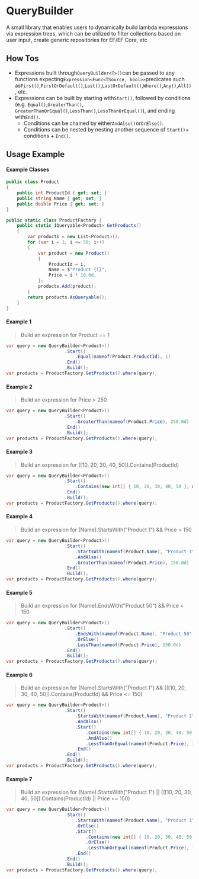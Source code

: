 # QueryBuilder

A small library that enables users to dynamically build lambda expressions via expression trees, which can be utilized to filter collections based on user input, create generic repositories for EF/EF Core, etc

## How Tos

- Expressions built through`QueryBuilder<T>()`can be passed to any functions expecting`Expression<Func<TSource, bool>>`predicates such as`First()`,`FirstOrDefault()`,`Last()`,`LastOrDefault()`,`Where()`,`Any()`,`All()`, etc.
- Expressions can be built by starting with`Start()`, followed by conditions (e.g. `Equal()`,`GreaterThan()`, `GreaterThanOrEqual()`,`LessThan()`,`LessThanOrEqual()`), and ending with`End()`.
  - Conditions can be chained by either`AndAlso()`or`OrElse()`.
  - Conditions can be nested by nesting another sequence of `Start()`+ conditions + `End()`.

## Usage Example

#### Example Classes
```csharp
public class Product
{
    public int ProductId { get; set; }
    public string Name { get; set; }
    public double Price { get; set; }
}

public static class ProductFactory {
    public static IQueryable<Product> GetProducts()
    {
        var products = new List<Product>();
        for (var i = 1; i <= 50; i++)
        {
            var product = new Product()
            {
                ProductId = i,
                Name = $"Product {i}",
                Price = i * 10.0d,
            };
            products.Add(product);
        }
        return products.AsQueryable();
    }
}
```
#### Example 1
> Build an expression for Product == 1
```csharp
var query = new QueryBuilder<Product>()
                      .Start()
                          .Equal(nameof(Product.ProductId), 1)
                      .End()
                      .Build();
var products = ProductFactory.GetProducts().where(query);
```
#### Example 2
> Build an expression for Price > 250
```csharp
var query = new QueryBuilder<Product>()
                      .Start()
                          .GreaterThan(nameof(Product.Price), 250.0d)
                      .End()
                      .Build();
var products = ProductFactory.GetProducts().where(query);
```
#### Example 3
> Build an expression for ([10, 20, 30, 40, 50]).Contains(ProductId)
```csharp
var query = new QueryBuilder<Product>()
                      .Start()
                          .Contains(new int[] { 10, 20, 30, 40, 50 }, nameof(Product.ProductId))
                      .End()
                      .Build();
var products = ProductFactory.GetProducts().where(query);
```
#### Example 4
> Build an expression for (Name).StartsWith("Product 1") && Price > 150
```csharp
var query = new QueryBuilder<Product>()
                      .Start()
                          .StartsWith(nameof(Product.Name), "Product 1")
                          .AndAlso()
                          .GreaterThan(nameof(Product.Price), 150.0d)
                      .End()
                      .Build();
var products = ProductFactory.GetProducts().where(query);
```
#### Example 5
> Build an expression for (Name).EndsWith("Product 50") && Price < 150
```csharp
var query = new QueryBuilder<Product>()
                      .Start()
                          .EndsWith(nameof(Product.Name), "Product 50")
                          .OrElse()
                          .LessThan(nameof(Product.Price), 150.0d)
                      .End()
                      .Build();
var products = ProductFactory.GetProducts().where(query);
```
#### Example 6
> Build an expression for (Name).StartsWith("Product 1") && (([10, 20, 30, 40, 50]).Contains(ProductId) && Price <= 150)
```csharp
var query = new QueryBuilder<Product>()
                      .Start()
                          .StartsWith(nameof(Product.Name), "Product 1")
                          .AndAlso()
                          .Start()
                              .Contains(new int[] { 10, 20, 30, 40, 50 }, nameof(Product.ProductId))
                              .AndAlso()
                              .LessThanOrEqual(nameof(Product.Price), 150.0d)
                          .End()
                      .End()
                      .Build();
var products = ProductFactory.GetProducts().where(query);
```
#### Example 7
> Build an expression for (Name).StartsWith("Product 1") || (([10, 20, 30, 40, 50]).Contains(ProductId) || Price <= 150)
```csharp
var query = new QueryBuilder<Product>()
                      .Start()
                          .StartsWith(nameof(Product.Name), "Product 1")
                          .OrElse()
                          .Start()
                              .Contains(new int[] { 10, 20, 30, 40, 50 }, nameof(Product.ProductId))
                              .OrElse()
                              .LessThanOrEqual(nameof(Product.Price), 150.0d)
                          .End()
                      .End()
                      .Build();
var products = ProductFactory.GetProducts().where(query);
```















```
